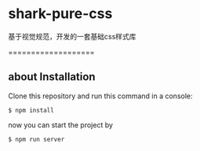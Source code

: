 # shark-pure-css
基于视觉规范，开发的一套基础css样式库

===================

about Installation
------------

Clone this repository and run this command in a console:

    $ npm install

now you can start the project by

    $ npm run server
